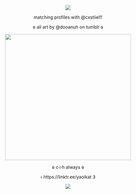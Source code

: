 <p align="center">
 <img src="https://komarev.com/ghpvc/?username=yaoikat&color=blue&style=plastic&abbreviated=true&label=☆"
</p>
 <p align="center">
matching profiles with @cxstiiel!!
  </p>

  <p align="center">
ʚ all art by @dooanuh on tumblr ɞ
   
<p align="center">
  <img src="https://i.postimg.cc/KvsqfZ5X/castiel.png" width="400">
</p>

<p align="center">
ʚ c⊹h always ɞ

<p align="center">
‹ https://linktr.ee/yaoikat 𝟥

<p align="center">
<img src="https://spotify-github-profile.kittinanx.com/api/view?uid=lpmqz3bufqngt56rz8g8mtxxc&cover_image=true&theme=novatorem&show_offline=true&background_color=121212&interchange=true">
</p>



